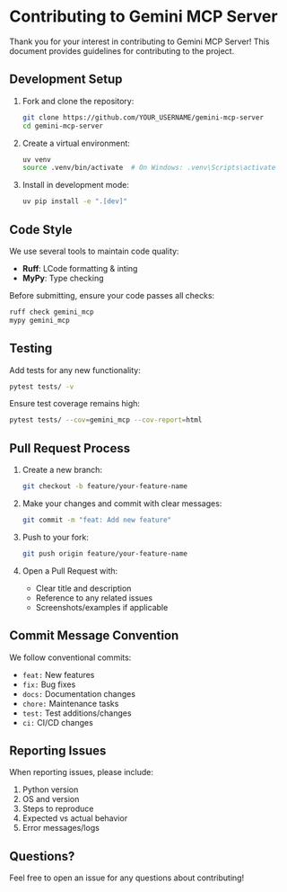 # Contributing to Gemini MCP Server

Thank you for your interest in contributing to Gemini MCP Server! This document provides guidelines for contributing to the project.

## Development Setup

1. Fork and clone the repository:
   ```bash
   git clone https://github.com/YOUR_USERNAME/gemini-mcp-server
   cd gemini-mcp-server
   ```

2. Create a virtual environment:
   ```bash
   uv venv
   source .venv/bin/activate  # On Windows: .venv\Scripts\activate
   ```

3. Install in development mode:
   ```bash
   uv pip install -e ".[dev]"
   ```

## Code Style

We use several tools to maintain code quality:

- **Ruff**: LCode formatting & inting
- **MyPy**: Type checking

Before submitting, ensure your code passes all checks:

```bash
ruff check gemini_mcp
mypy gemini_mcp
```

## Testing

Add tests for any new functionality:

```bash
pytest tests/ -v
```

Ensure test coverage remains high:

```bash
pytest tests/ --cov=gemini_mcp --cov-report=html
```

## Pull Request Process

1. Create a new branch:
   ```bash
   git checkout -b feature/your-feature-name
   ```

2. Make your changes and commit with clear messages:
   ```bash
   git commit -m "feat: Add new feature"
   ```

3. Push to your fork:
   ```bash
   git push origin feature/your-feature-name
   ```

4. Open a Pull Request with:
   - Clear title and description
   - Reference to any related issues
   - Screenshots/examples if applicable

## Commit Message Convention

We follow conventional commits:

- `feat:` New features
- `fix:` Bug fixes
- `docs:` Documentation changes
- `chore:` Maintenance tasks
- `test:` Test additions/changes
- `ci:` CI/CD changes

## Reporting Issues

When reporting issues, please include:

1. Python version
2. OS and version
3. Steps to reproduce
4. Expected vs actual behavior
5. Error messages/logs

## Questions?

Feel free to open an issue for any questions about contributing!
